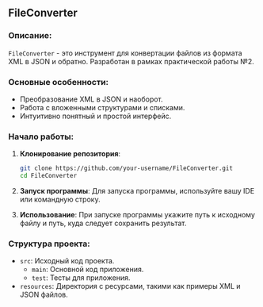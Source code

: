 ## FileConverter

### Описание:

`FileConverter` - это инструмент для конвертации файлов из формата XML в JSON и обратно. Разработан в рамках практической работы №2.

### Основные особенности:

- Преобразование XML в JSON и наоборот.
- Работа с вложенными структурами и списками.
- Интуитивно понятный и простой интерфейс.

### Начало работы:

1. **Клонирование репозитория**:
    ```bash
    git clone https://github.com/your-username/FileConverter.git
    cd FileConverter
    ```

2. **Запуск программы**:
    Для запуска программы, используйте вашу IDE или командную строку.

3. **Использование**:
    При запуске программы укажите путь к исходному файлу и путь, куда следует сохранить результат.

### Структура проекта:

- `src`: Исходный код проекта.
  - `main`: Основной код приложения.
  - `test`: Тесты для приложения.
- `resources`: Директория с ресурсами, такими как примеры XML и JSON файлов.
